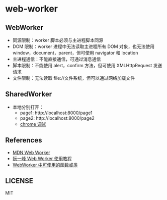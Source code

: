 # web-worker

## WebWorker

- 同源限制：worker 脚本必须与主进程脚本同源
- DOM 限制：worker 进程中无法读取主进程所有 DOM 对象，也无法使用 window，document，parent，但可使用 navigator 和 location
- 主进程通信：不能直接通信，可通过消息通信
- 脚本限制：不能使用 alert，confirm 方法，但可使用 XMLHttpRequest 发送请求
- 文件限制：无法读取 file://文件系统，但可以通过网络加载文件

## SharedWorker

- 本地分别打开：
  - page1: http://localhost:8000/page1
  - page2: http://localhost:8000/page2
  - [chrome 调试](chrome://inspect/#workers)

## References

- [MDN Web Worker](https://developer.mozilla.org/zh-CN/docs/Web/API/Web_Workers_API/Using_web_workers)
- [阮一峰 Web Worker 使用教程](https://www.ruanyifeng.com/blog/2018/07/web-worker.html)
- [WebWorker 中可使用的函数或类](https://developer.mozilla.org/zh-CN/docs/Web/API/Web_Workers_API/Functions_and_classes_available_to_workers)

## LICENSE

MIT
